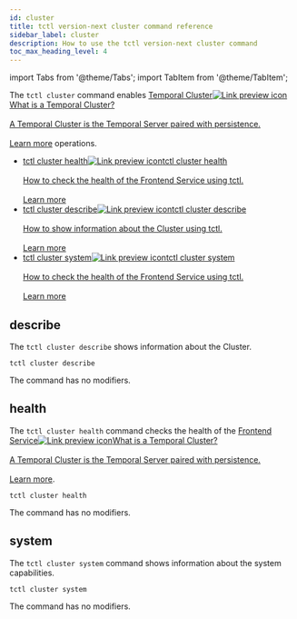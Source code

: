```yaml
---
id: cluster
title: tctl version-next cluster command reference
sidebar_label: cluster
description: How to use the tctl version-next cluster command
toc_max_heading_level: 4
---
```


<!-- THIS FILE IS GENERATED. DO NOT EDIT THIS FILE DIRECTLY -->

import Tabs from '@theme/Tabs';
import TabItem from '@theme/TabItem';

The `tctl cluster` command enables <a class="tdlp" href="/clusters#">Temporal Cluster<span class="tdlpiw"><img src="/img/link-preview-icon.svg" alt="Link preview icon" /></span><span class="tdlpc"><span class="tdlppt">What is a Temporal Cluster?</span><br /><br /><span class="tdlppd">A Temporal Cluster is the Temporal Server paired with persistence.</span><span class="tdlplm"><br /><br /><a class="tdlplma" href="/clusters#">Learn more</a></span></span></a> operations.

- <a class="tdlp" href="#health">tctl cluster health<span class="tdlpiw"><img src="/img/link-preview-icon.svg" alt="Link preview icon" /></span><span class="tdlpc"><span class="tdlppt">tctl cluster health</span><br /><br /><span class="tdlppd">How to check the health of the Frontend Service using tctl.</span><span class="tdlplm"><br /><br /><a class="tdlplma" href="#health">Learn more</a></span></span></a>
- <a class="tdlp" href="#describe">tctl cluster describe<span class="tdlpiw"><img src="/img/link-preview-icon.svg" alt="Link preview icon" /></span><span class="tdlpc"><span class="tdlppt">tctl cluster describe</span><br /><br /><span class="tdlppd">How to show information about the Cluster using tctl.</span><span class="tdlplm"><br /><br /><a class="tdlplma" href="#describe">Learn more</a></span></span></a>
- <a class="tdlp" href="#system">tctl cluster system<span class="tdlpiw"><img src="/img/link-preview-icon.svg" alt="Link preview icon" /></span><span class="tdlpc"><span class="tdlppt">tctl cluster system</span><br /><br /><span class="tdlppd">How to check the health of the Frontend Service using tctl.</span><span class="tdlplm"><br /><br /><a class="tdlplma" href="#system">Learn more</a></span></span></a>

## describe

The `tctl cluster describe` shows information about the Cluster.

`tctl cluster describe`

The command has no modifiers.

## health

The `tctl cluster health` command checks the health of the <a class="tdlp" href="/clusters#frontend-service">Frontend Service<span class="tdlpiw"><img src="/img/link-preview-icon.svg" alt="Link preview icon" /></span><span class="tdlpc"><span class="tdlppt">What is a Temporal Cluster?</span><br /><br /><span class="tdlppd">A Temporal Cluster is the Temporal Server paired with persistence.</span><span class="tdlplm"><br /><br /><a class="tdlplma" href="/clusters#frontend-service">Learn more</a></span></span></a>.

`tctl cluster health`

The command has no modifiers.

## system

The `tctl cluster system` command shows information about the system capabilities.

`tctl cluster system`

The command has no modifiers.

